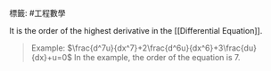 標籤: #工程數學 

It is the order of the highest derivative in the [[Differential Equation]].

> Example:
> $\frac{d^7u}{dx^7}+2\frac{d^6u}{dx^6}+3\frac{du}{dx}+u=0$
> In the example, the order of the equation is 7.